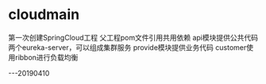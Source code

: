 # cloudmain
  第一次创建SpringCloud工程
  父工程pom文件引用共用依赖
  api模块提供公共代码
  两个eureka-server，可以组成集群服务
  provide模块提供业务代码
  customer使用ribbon进行负载均衡
  
  ---20190410

